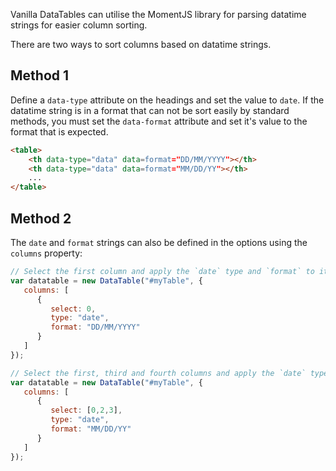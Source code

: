 Vanilla DataTables can utilise the MomentJS library for parsing datatime strings for easier column sorting.

There are two ways to sort columns based on datatime strings.

## Method 1

Define a `data-type` attribute on the headings and set the value to `date`. If the datatime string is in a format that can not be sort easily by standard methods, you must set the `data-format` attribute and set it's value to the format that is expected.

```html
<table>
    <th data-type="data" data=format="DD/MM/YYYY"></th>
    <th data-type="data" data=format="MM/DD/YY"></th>
    ...
</table>
```

## Method 2

The `date` and `format` strings can also be defined in the options using the `columns` property:

```javascript
// Select the first column and apply the `date` type and `format` to it
var datatable = new DataTable("#myTable", {
   columns: [
      {
         select: 0,
         type: "date",
         format: "DD/MM/YYYY"
      }
   ]
});

// Select the first, third and fourth columns and apply the `date` type and `format` to them
var datatable = new DataTable("#myTable", {
   columns: [
      {
         select: [0,2,3],
         type: "date",
         format: "MM/DD/YY"
      }
   ]
});
```